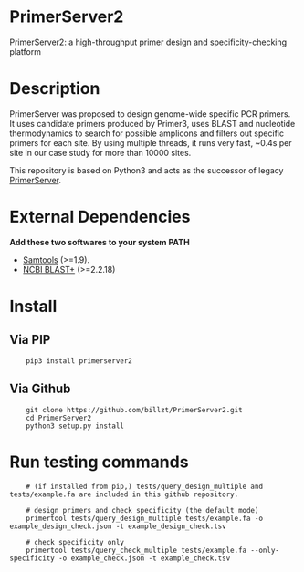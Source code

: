 # PrimerServer2
PrimerServer2: a high-throughput primer design and specificity-checking platform

# Description
PrimerServer was proposed to design genome-wide specific PCR primers. It uses candidate primers produced by Primer3, uses BLAST and nucleotide thermodynamics to search for possible amplicons and filters out specific primers for each site. By using multiple threads, it runs very fast, ~0.4s per site in our case study for more than 10000 sites.

This repository is based on Python3 and acts as the successor of legacy [PrimerServer](https://github.com/billzt/PrimerServer2).

# External Dependencies
**Add these two softwares to your system PATH**
* [Samtools](https://www.htslib.org/) (>=1.9).
* [NCBI BLAST+](https://blast.ncbi.nlm.nih.gov/Blast.cgi) (>=2.2.18)

# Install
## Via PIP
```
    pip3 install primerserver2
```

## Via Github
```
    git clone https://github.com/billzt/PrimerServer2.git
    cd PrimerServer2
    python3 setup.py install
```

# Run testing commands
```
    # (if installed from pip,) tests/query_design_multiple and tests/example.fa are included in this github repository.

    # design primers and check specificity (the default mode)
    primertool tests/query_design_multiple tests/example.fa -o example_design_check.json -t example_design_check.tsv

    # check specificity only
    primertool tests/query_check_multiple tests/example.fa --only-specificity -o example_check.json -t example_check.tsv
```